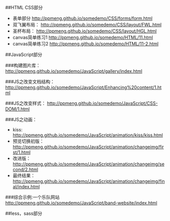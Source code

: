 ##HTML CSS部分
- 表单部分
http://ppmeng.github.io/somedemo/CSS/forms/form.html
- 双飞翼布局：
  http://ppmeng.github.io/somedemo/CSS/layout/FWL.html
- 圣杯布局： 
http://ppmeng.github.io/somedemo/CSS/layout/HGL.html
- canvas简单练习1
http://ppmeng.github.io/somedemo/HTML/11.html
- canvas简单练习2
http://ppmeng.github.io/somedemo/HTML/11-2.html

##JavaScript部分

###构建图片库：
http://ppmeng.github.io/somedemo/JavaScript/gallery/index.html

###JS之改变文档结构：
http://ppmeng.github.io/somedemo/JavaScript/Enhancing%20content/1.html

###JS之改变样式：
http://ppmeng.github.io/somedemo/JavaScript/CSS-DOM/1.html

###JS之动画： 
- kiss:
http://ppmeng.github.io/somedemo/JavaScript/animation/kiss/kiss.html
- 预览切换初版：
http://ppmeng.github.io/somedemo/JavaScript/animation/changeimg/first/1.html
- 改进版：
http://ppmeng.github.io/somedemo/JavaScript/animation/changeimg/second/2.html
- 最终结果：
http://ppmeng.github.io/somedemo/JavaScript/animation/changeimg/final/index.html

###综合示例:一个乐队网站
http://ppmeng.github.io/somedemo/JavaScript/band-website/index.html 

##less，sass部分



